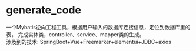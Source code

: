 # generate_code
一个Mybatis逆向工程工具，根据用户输入的数据库连接信息，定位到数据库里的表，
完成实体类，controller、service、mapper类的生成。       
涉及到的技术: SpringBoot+Vue+Freemarker+elementui+JDBC+axios
